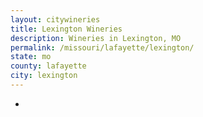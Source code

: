```yaml
---
layout: citywineries
title: Lexington Wineries
description: Wineries in Lexington, MO
permalink: /missouri/lafayette/lexington/
state: mo
county: lafayette
city: lexington
---
```

-
